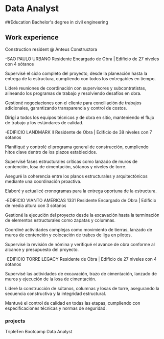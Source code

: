 # Data Analyst

##Education
Bachelor's degree in civil engineering

## Work experience
Construction resident @ Anteus Constructora

-SAO PAULO URBANO
Residente Encargado de Obra | Edificio de 27 niveles con 4 sótanos

Supervisé el ciclo completo del proyecto, desde la planeación hasta la entrega de la estructura, cumpliendo con todos los entregables en tiempo.

Lideré reuniones de coordinación con supervisores y subcontratistas, alineando los programas de trabajo y resolviendo desafíos en obra.

Gestioné negociaciones con el cliente para conciliación de trabajos adicionales, garantizando transparencia y control de costos.

Dirigí a todos los equipos técnicos y de obra en sitio, manteniendo el flujo de trabajo y los estándares de calidad.

-EDIFICIO LANDMARK II
Residente de Obra | Edificio de 38 niveles con 7 sótanos

Planifiqué y controlé el programa general de construcción, cumpliendo hitos clave dentro de los plazos establecidos.

Supervisé fases estructurales críticas como lanzado de muros de contención, losa de cimentación, sótanos y niveles de torre.

Aseguré la coherencia entre los planos estructurales y arquitectónicos mediante una coordinación proactiva.

Elaboré y actualicé cronogramas para la entrega oportuna de la estructura.

-EDIFICIO VIANTO AMÉRICAS 1331
Residente Encargado de Obra | Edificio de media altura con 3 sótanos

Gestioné la ejecución del proyecto desde la excavación hasta la terminación de elementos estructurales como zapatas y columnas.

Coordiné actividades complejas como movimiento de tierras, lanzado de muros de contención y colocación de trabes de liga en pilotes.

Supervisé la revisión de nómina y verifiqué el avance de obra conforme al alcance y presupuesto del proyecto.

-EDIFICIO TORRE LEGACY
Residente de Obra | Edificio de 27 niveles con 4 sótanos

Supervisé las actividades de excavación, trazo de cimentación, lanzado de muros y ejecución de la losa de cimentación.

Lideré la construcción de sótanos, columnas y losas de torre, asegurando la secuencia constructiva y la integridad estructural.

Mantuvé el control de calidad en todas las etapas, cumpliendo con especificaciones técnicas y normas de seguridad.

### projects
TripleTen Bootcamp Data Analyst

